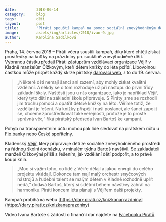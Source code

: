 ```yaml
---
date:         2018-06-14
category:     blog
tags:         děti
layout:       post
title:        "Piráti spouští kampaň na pomoc sociálně znevýhodněným dětem"
image:        assets/img/articles/2018/ivan-9.jpg
author:       Karolína Sadílková
---
```


Praha, 14. června 2018 – Piráti včera spustili kampaň, díky které chtějí získat prostředky na knížky na prázdniny pro sociálně znevýhodněné děti. Vybranou částku předají Piráti zástupcům vzdělávací organizace Vějíř v Kladně manželům Čížkovým, kteří dětem knížky do léta pořídí. Libovolnou částkou může přispět každý skrze pirátský [darovací web](https://dary.pirati.cz/knizkanaprazdniny), a to do 19. června.

 > „Některé děti nemají šanci ani zázemí, aby mohly získat kvalitní vzdělání. A někdy se o tom rozhoduje už při nástupu do první třídy základní školy. Naštěstí jsou u nás organizace, jako je například Vějíř, který tyto děti na základní školu připravuje. S Piráty jsme se rozhodli jim trochu pomoci a opatřit dětské knížky na léto. Věříme totiž, že vzdělání je řešení. Na knížky přispějí i naši poslanci, ale šanci zapojit se, chceme zprostředkovat také veřejnosti, protože je to prostě správná věc,“ říká pirátský předseda Ivan Bartoš ke kampani. 

Pohyb na transparentním účtu mohou pak lidé sledovat na pirátském účtu u [Fio banky](https://ib.fio.cz/ib/transparent?a=2100048174) nebo České spořitelny.

Kladenský [Vějíř](http://vejirkladno.cz/), který připravuje děti ze sociálně znevýhodněného prostředí na řádnou školní docházku, v minulém týdnu Bartoš navštívil. Se zakladateli manželi Čížkovými přišli s řešením, jak vzdělání dětí podpořit, a to právě koupí knih. 

> „Moc si vážím toho, co lidé z Vějíře dělají a jakou energii do celého projektu vkládají. Dokonce tam mají malý orchestr smyčcových nástrojů a hudební talent se malým dětem v Kladně rozhodně upřít nedá,“ dodává Bartoš, který si s dětmi během návštěvy zahrál na harmoniku. Piráti koncem léta plánují s Vějířem další projekty.

Kampaň probíhá na webu [https://dary.pirati.cz/knizkanaprazdniny](https://dary.pirati.cz/knizkanaprazdniny)

Video Ivana Bartoše s žádostí o finanční dar najdete na [Facebooku Pirátů](https://www.facebook.com/ceska.piratska.strana/videos/10155872260649039/)
